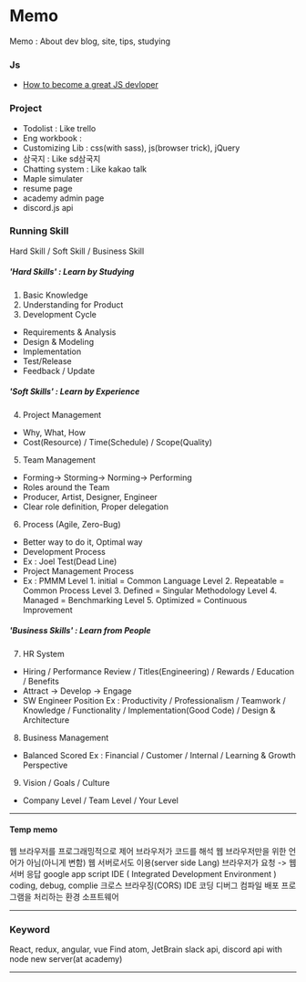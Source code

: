 # Memo
Memo : About dev blog, site, tips, studying

### Js
- [How to become a great JS devloper](https://boycoding.tistory.com/1?category=915176)


### Project

- Todolist : Like trello
- Eng workbook :
- Customizing Lib : css(with sass), js(browser trick), jQuery
- 삼국지 : Like sd삼국지
- Chatting system : Like kakao talk
- Maple simulater
- resume page
- academy admin page
- discord.js api

### Running Skill
Hard Skill / Soft Skill / Business Skill

##### 'Hard Skills' : Learn by Studying
1. Basic Knowledge
2. Understanding for Product
3. Development Cycle
- Requirements & Analysis
- Design & Modeling
- Implementation
- Test/Release
- Feedback / Update

##### 'Soft Skills' : Learn by Experience
4. Project Management
- Why, What, How
- Cost(Resource) / Time(Schedule) / Scope(Quality)
5. Team Management
- Forming-> Storming-> Norming-> Performing
- Roles around the Team
- Producer, Artist, Designer, Engineer
- Clear role definition, Proper delegation
6. Process (Agile, Zero-Bug)
- Better way to do it, Optimal way
- Development Process
- Ex : Joel Test(Dead Line)
- Project Management Process
- Ex : PMMM
Level 1. initial = Common Language
Level 2. Repeatable = Common Process
Level 3. Defined = Singular Methodology
Level 4. Managed = Benchmarking
Level 5. Optimized = Continuous Improvement

##### 'Business Skills' : Learn from People
7. HR System
- Hiring / Performance Review / Titles(Engineering) / Rewards / Education / Benefits
- Attract -> Develop -> Engage
- SW Engineer Position Ex : Productivity / Professionalism / Teamwork / Knowledge / Functionality / Implementation(Good Code) / Design & Architecture
8. Business Management
- Balanced Scored Ex : Financial / Customer / Internal / Learning & Growth Perspective
9. Vision / Goals / Culture
- Company Level / Team Level / Your Level

---

#### Temp memo

웹 브라우저를 프로그래밍적으로 제어
브라우저가 코드를 해석
웹 브라우저만을 위한 언어가 아님(아니게 변함)
웹 서버로서도 이용(server side Lang)
브라우저가 요청 -> 웹서버 응답
google app script
IDE ( Integrated Development Environment )
coding, debug, complie
크로스 브라우징(CORS)
IDE
코딩 디버그 컴파일 배포 프로그램을 처리하는 환경 소프트웨어

---

### Keyword

React, redux, angular, vue
Find atom, JetBrain
slack api, discord api with node
new server(at academy)

---
